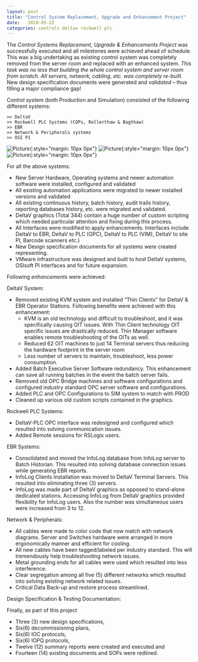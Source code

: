 ```yaml
---
layout: post
title: "Control System Replacement, Upgrade and Enhancement Project"
date:   2018-05-22
categories: controls deltav rockwell plc
---
```

The *Control Systems Replacement, Upgrade & Enhancements Project* was successfully executed and all milestones were achieved ahead of schedule. This was a big undertaking as existing control system was completely removed from the server room and replaced with an enhanced system. *This task was no less that building the whole control system and server room from scratch. All servers, network, cabling, etc. was completely re-built.* New design specification documents were generated and *validated* – thus filling a major compliance gap!

Control system (both Production and Simulation) consisted of the following different systems:

```
>> DeltaV
>> Rockwell PLC Systems (COPs, Rollerthaw & Bagthaw)
>> EBR
>> Network & Peripherals systems
>> OSI PI
```

![Picture](https://i1.wp.com/jsatautomation.com/wp-content/uploads/2017/04/WP_20160914_11_09_52_Pro2.jpg?w=832){:style="margin: 10px 0px"}
![Picture](https://i2.wp.com/jsatautomation.com/wp-content/uploads/2017/04/WhatsApp-Image-2016-11-30-at-10.38.04-AM.jpeg?w=747){:style="margin: 10px 0px"}
![Picture](https://i0.wp.com/jsatautomation.com/wp-content/uploads/2017/04/WP_20160915_18_10_20_Pro-1.jpg?zoom=2&resize=576%2C1024){:style="margin: 10px 0px"}

For all the above systems:

* New Server Hardware, Operating systems and newer automation software were installed, configured and validated
* All existing automation applications were migrated to newer installed versions and validated
* All existing continuous history, batch history, audit trails history, reporting databases history, etc. were migrated and validated.
* DeltaV graphics (Total 344) contain a huge number of custom scripting which needed particular attention and fixing during this process.
* All Interfaces were modified to apply enhancements. Interfaces include DeltaV to EBR, DeltaV to PLC (OPC), DeltaV to PLC (VIM),  DeltaV to site PI, Barcode scanners etc.)
* New Design specification documents for all systems were created representing.
* VMware infrastructure was designed and built to host DeltaV systems, OSIsoft PI interfaces and for future expansion.

Following *enhancements* were achieved:

DeltaV System:

* Removed existing KVM system and installed “Thin Clients” for DeltaV & EBR Operator Stations. Following benefits were achieved with this enhancement:
  * KVM is an old technology and difficult to troubleshoot, and it was specifically causing OIT issues. With Thin Client technology OIT specific issues are drastically reduced. Thin Manager software enables remote troubleshooting of the OITs as well.
  * Reduced 62 OIT machines to just 14 Terminal servers thus reducing the hardware footprint in the server room
  * Less number of servers to maintain, troubleshoot, less power consumption.
* Added Batch Executive Server Software redundancy. This enhancement can save all running batches in the event the batch server fails.
* Removed old OPC Bridge machines and software configurations and configured industry standard OPC server software and configurations.
* Added PLC and OPC Configurations to SIM system to match with PROD
* Cleaned up various old custom scripts contained in the graphics.

Rockwell PLC Systems:

* DeltaV-PLC OPC interface was redesigned and configured which resulted into solving communication issues.
* Added Remote sessions for RSLogix users.

EBR Systems:

* Consolidated and moved the InfoLog database from InfoLog server to Batch Historian. This resulted into solving database connection issues while generating EBR reports.
* InfoLog Clients installation was moved to DeltaV Terminal Servers. This resulted into eliminating three (3) servers.
* InfoLog was made part of DeltaV graphics as opposed to stand-alone dedicated stations. Accessing InfoLog from DeltaV graphics provided flexibility for InfoLog users. Also the number was simultaneous users were increased from 3 to 12.

Network & Peripherals:

* All cables were made to color code that now match with network diagrams. Server and Switches hardware were arranged in more ergonomically manner and efficient for cooling.
* All new cables have been tagged/labeled per industry standard. This will tremendously help troubleshooting network issues.
* Metal grounding ends for all cables were used which resulted into less interference.
* Clear segregation among all five (5) different networks which resulted into solving existing network related issues.
* Critical Data Back-up and restore process streamlined.

Design Specification & Testing Documentation:

Finally, as part of this project

* Three (3) new design specifications,
* Six(6) decommissioning plans,
* Six(6) IOC protocols,
* Six(6) IOPQ protocols,
* Twelve (12) summary reports were created and executed  and
* Fourteen (14) existing documents and SOPs were redlined.
